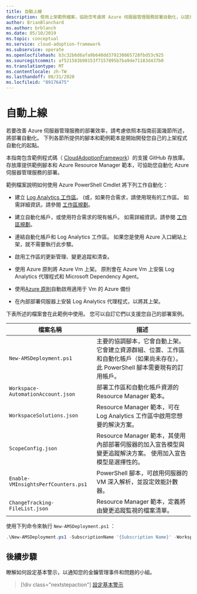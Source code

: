 ```yaml
---
title: 自動上線
description: 使用上架範例檔案，協助您考慮將 Azure 伺服器管理服務部署自動化，以提升效率。
author: BrianBlanchard
ms.author: brblanch
ms.date: 05/10/2019
ms.topic: conceptual
ms.service: cloud-adoption-framework
ms.subservice: operate
ms.openlocfilehash: b3c32b6d6afa9b640dd379230865728fbd53c925
ms.sourcegitcommit: af521583b98153f7157895b7ba9de71183d437b0
ms.translationtype: MT
ms.contentlocale: zh-TW
ms.lasthandoff: 08/31/2020
ms.locfileid: "89176475"
---
```

# <a name="automate-onboarding"></a>自動上線

若要改善 Azure 伺服器管理服務的部署效率，請考慮依照本指南前面幾節所述，將部署自動化。 下列各節所提供的腳本和範例範本是開始開發您自己的上架程式自動化的起點。

本指南包含範例程式碼（ [CloudAdoptionFramework](https://aka.ms/caf/manage/automation-samples)）的支援 GitHub 存放庫。 存放庫提供範例腳本和 Azure Resource Manager 範本，可協助您自動化 Azure 伺服器管理服務的部署。

範例檔案說明如何使用 Azure PowerShell Cmdlet 將下列工作自動化：

- 建立 [Log Analytics 工作區](/azure/azure-monitor/platform/manage-access)。  (或，如果符合需求，請使用現有的工作區。 如需詳細資訊，請參閱 [工作區規劃](./prerequisites.md#log-analytics-workspace-and-automation-account-planning)。

- 建立自動化帳戶，或使用符合需求的現有帳戶。 如需詳細資訊，請參閱 [工作區規劃](./prerequisites.md#log-analytics-workspace-and-automation-account-planning)。

- 連結自動化帳戶和 Log Analytics 工作區。 如果您是使用 Azure 入口網站上架，就不需要執行此步驟。

- 啟用工作區的更新管理、變更追蹤和清查。

- 使用 Azure 原則將 Azure Vm 上架。 原則會在 Azure Vm 上安裝 Log Analytics 代理程式和 Microsoft Dependency Agent。

- 使用[Azure 原則](https://docs.microsoft.com/azure/backup/backup-azure-auto-enable-backup)自動啟用適用于 Vm 的 Azure 備份

- 在內部部署伺服器上安裝 Log Analytics 代理程式，以將其上架。

下表所述的檔案會在此範例中使用。 您可以自訂它們以支援您自己的部署案例。

| 檔案名稱 | 描述 |
|-----------|-------------|
| `New-AMSDeployment.ps1` | 主要的協調腳本，它會自動上架。 它會建立資源群組、位置、工作區和自動化帳戶（如果尚未存在）。 此 PowerShell 腳本需要現有的訂用帳戶。 |
| `Workspace-AutomationAccount.json` | 部署工作區和自動化帳戶資源的 Resource Manager 範本。 |
| `WorkspaceSolutions.json` | Resource Manager 範本，可在 Log Analytics 工作區中啟用您想要的解決方案。 |
| `ScopeConfig.json` | Resource Manager 範本，其使用內部部署伺服器的加入宣告模型與變更追蹤解決方案。 使用加入宣告模型是選擇性的。 |
| `Enable-VMInsightsPerfCounters.ps1` | PowerShell 腳本，可啟用伺服器的 VM 深入解析，並設定效能計數器。 |
| `ChangeTracking-FileList.json` | Resource Manager 範本，定義將由變更追蹤監視的檔案清單。 |

使用下列命令來執行 `New-AMSDeployment.ps1` ：

```powershell
.\New-AMSDeployment.ps1 -SubscriptionName '{Subscription Name}' -WorkspaceName '{Workspace Name}' -WorkspaceLocation '{Azure Location}' -AutomationAccountName {Account Name} -AutomationAccountLocation {Account Location}
```

## <a name="next-steps"></a>後續步驟

瞭解如何設定基本警示，以通知您的金鑰管理事件和問題的小組。

> [!div class="nextstepaction"]
> [設定基本警示](./setup-alerts.md)
